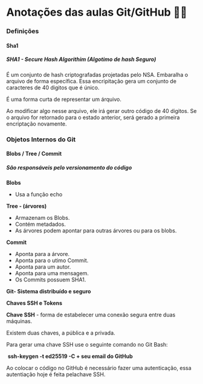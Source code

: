 # Anotações das aulas Git/GitHub :woman_student:



### Definições



#### Sha1

##### SHA1 - Secure Hash Algorithim (Algotimo de hash Seguro)

É um conjunto de hash criptografadas projetadas pelo NSA. Embaralha o arquivo de forma específica. Essa encripitação gera um conjunto de caracteres de 40 digitos que é único.

É uma forma curta de representar um árquivo.

Ao modificar algo nesse arquivo, ele irá gerar outro código de 40 digitos. Se o arquivo for retornado para o estado anterior, será gerado a primeira encriptação novamente.



### Objetos Internos do Git

#### Blobs / Tree / Commit

##### São responsáveis pelo versionamento do código

**Blobs**

- Usa a função echo



**Tree -  (árvores)**

- Armazenam os Blobs.
- Contém metadados.
- As árvores podem apontar para outras árvores ou para os blobs.



**Commit**

- Aponta para a árvore.
- Aponta para o utimo Commit. 
- Aponta para um autor.
- Aponta para uma mensagem.
- Os Commits possuem SHA1.

 

**Git- Sistema distribuído e seguro**

**Chaves SSH e Tokens**



**Chave SSH** -  forma de estabelecer uma conexão segura entre duas máquinas.

Existem duas chaves, a pública e a privada.



Para gerar uma chave SSH use o seguinte comando no Git Bash:

​	**ssh-keygen -t ed25519 -C + seu email do GitHub**



Ao colocar o código no GitHub é necessário fazer uma autenticação, essa autentiação hoje é feita pelachave SSH.

 